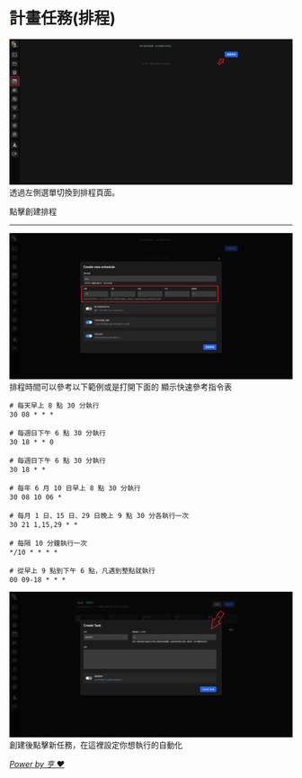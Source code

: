 # 計畫任務(排程)

![img](/img/panels/3.png)
透過左側選單切換到排程頁面。

點擊創建排程

---
![img](/img/panels/3-1.png)
排程時間可以參考以下範例或是打開下面的 顯示快速參考指令表
```
# 每天早上 8 點 30 分執行
30 08 * * *

# 每週日下午 6 點 30 分執行
30 18 * * 0

# 每週日下午 6 點 30 分執行
30 18 * *

# 每年 6 月 10 日早上 8 點 30 分執行
30 08 10 06 *

# 每月 1 日、15 日、29 日晚上 9 點 30 分各執行一次
30 21 1,15,29 * *

# 每隔 10 分鐘執行一次
*/10 * * * *

# 從早上 9 點到下午 6 點，凡遇到整點就執行
00 09-18 * * *
```


![img](/img/panels/3-2.png)
創建後點擊新任務，在這裡設定你想執行的自動化

*[Power by 亨 ❤](https://github.com/HansHans135)*